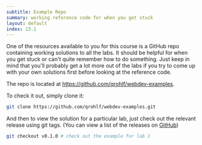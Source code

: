 ```yaml
---
subtitle: Example Repo
summary: working reference code for when you get stuck
layout: default
index: 13.1
---
```


One of the resources available to you for this course is a GitHub repo containing working solutions to all the labs. It should be helpful for when you get stuck or can't quite remember how to do something. Just keep in mind that you'll probably get a lot more out of the labs if you try to come up with your own solutions first before looking at the reference code.

The repo is located at https://github.com/qrohlf/webdev-examples.

To check it out, simply clone it:

```bash
git clone https://github.com/qrohlf/webdev-examples.git
```

And then to view the solution for a particular lab, just check out the relevant release using git tags. (You can view a list of the releases on [GitHub](https://github.com/qrohlf/webdev-examples/releases))

```bash
git checkout v0.1.0 # check out the example for lab 1
```
